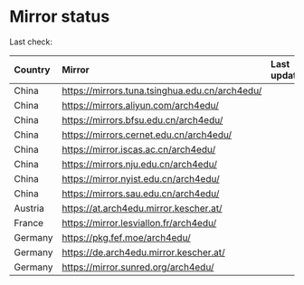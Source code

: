 <script src="./time.js"></script>
# Mirror status
Last check: <script type="text/javascript">localize(1707301141.188222);</script>

|Country|Mirror|Last update|
|:------|:-----|:----------|
|China|https://mirrors.tuna.tsinghua.edu.cn/arch4edu/|<script type="text/javascript">localize(1707287506);</script>|
|China|https://mirrors.aliyun.com/arch4edu/|<script type="text/javascript">localize(1707243985);</script>|
|China|https://mirrors.bfsu.edu.cn/arch4edu/|<script type="text/javascript">localize(1707287506);</script>|
|China|https://mirrors.cernet.edu.cn/arch4edu/|<script type="text/javascript">localize(1707243985);</script>|
|China|https://mirror.iscas.ac.cn/arch4edu/|<script type="text/javascript">localize(1707243985);</script>|
|China|https://mirrors.nju.edu.cn/arch4edu/|<script type="text/javascript">localize(1707243985);</script>|
|China|https://mirror.nyist.edu.cn/arch4edu/|<script type="text/javascript">localize(1707243985);</script>|
|China|https://mirrors.sau.edu.cn/arch4edu/|<script type="text/javascript">localize(1707287506);</script>|
|Austria|https://at.arch4edu.mirror.kescher.at/|<script type="text/javascript">localize(1707287506);</script>|
|France|https://mirror.lesviallon.fr/arch4edu/|<script type="text/javascript">localize(1707243985);</script>|
|Germany|https://pkg.fef.moe/arch4edu/|<script type="text/javascript">localize(1707287506);</script>|
|Germany|https://de.arch4edu.mirror.kescher.at/|<script type="text/javascript">localize(1707287506);</script>|
|Germany|https://mirror.sunred.org/arch4edu/|<script type="text/javascript">localize(1707287506);</script>|

<script src="./tablefilter/tablefilter.js"></script>
<script src="./table.js"></script>